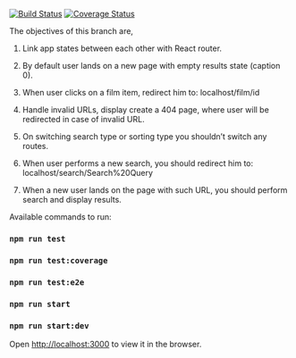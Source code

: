 [![Build Status](https://travis-ci.org/uzairpm/react-mentoring.svg?branch=task6)](https://travis-ci.org/uzairpm/react-mentoring)
[![Coverage Status](https://coveralls.io/repos/github/uzairpm/react-mentoring/badge.svg?branch=task6)](https://coveralls.io/github/uzairpm/react-mentoring?branch=task6)

The objectives of this branch are,
1) Link app states between each other with React router.

2) By default user lands on a new page with empty results state (caption 0).

3) When user clicks on a film item, redirect him to:
localhost/film/id

4) Handle invalid URLs, display create a 404 page, where user will be redirected in case of invalid URL.

5) On switching search type or sorting type you shouldn’t switch any routes.

6) When user performs a new search, you should redirect him to:
localhost/search/Search%20Query

7) When a new user lands on the page with such URL, you should perform search and display results.

Available commands to run:

### `npm run test`
### `npm run test:coverage`
### `npm run test:e2e`
### `npm run start`
### `npm run start:dev`

Open [http://localhost:3000](http://localhost:3000) to view it in the browser.